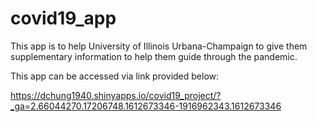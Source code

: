 # covid19_app

This app is to help University of Illinois Urbana-Champaign to give them supplementary information to help them guide through the pandemic.

This app can be accessed via link provided below:

https://dchung1940.shinyapps.io/covid19_project/?_ga=2.66044270.17206748.1612673346-1916962343.1612673346

